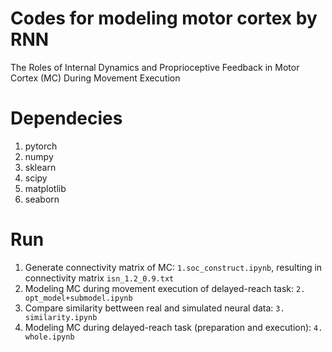 # Codes for modeling motor cortex by RNN
The Roles of Internal Dynamics and Proprioceptive Feedback in Motor Cortex (MC) During Movement Execution
# Dependecies
1. pytorch
2. numpy
3. sklearn
4. scipy
5. matplotlib
6. seaborn
# Run
1. Generate connectivity matrix of MC: `1.soc_construct.ipynb`, resulting in connectivity matrix `isn_1.2_0.9.txt`
2. Modeling MC during movement execution of delayed-reach task: `2. opt_model+submodel.ipynb`
3. Compare similarity bettween real and simulated neural data: `3. similarity.ipynb`
4. Modeling MC during delayed-reach task (preparation and execution): `4. whole.ipynb`

